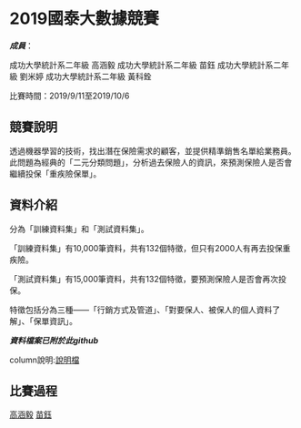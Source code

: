 # 2019國泰大數據競賽

***成員***：

成功大學統計系二年級 高涵毅
成功大學統計系二年級 苗鈺
成功大學統計系二年級 劉米婷
成功大學統計系二年級 黃科銓

比賽時間：2019/9/11至2019/10/6

## 競賽說明

透過機器學習的技術，找出潛在保險需求的顧客，並提供精準銷售名單給業務員。此問題為經典的「二元分類問題」，分析過去保險人的資訊，來預測保險人是否會繼續投保「重疾險保單」。

## 資料介紹

分為「訓練資料集」和「測試資料集」。

「訓練資料集」有10,000筆資料，共有132個特徵，但只有2000人有再去投保重疾險。

「測試資料集」有15,000筆資料，共有132個特徵，要預測保險人是否會再次投保。

特徵包括分為三種——「行銷方式及管道」、「對要保人、被保人的個人資料了解」、「保單資訊」。

***資料檔案已附於此github***

column說明:[說明檔](https://github.com/kevinhuang102888/big_data_competiton/blob/master/layout.pdf)

## 比賽過程

[高涵毅](https://github.com/kevinhuang102888/big_data_competiton/blob/master/Cathay_big_data.ipynb)
[苗鈺](https://github.com/kevinhuang102888/big_data_competiton/blob/master/T_Brain_exe.ipynb)

